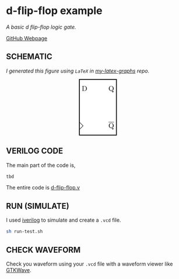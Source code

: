 # d-flip-flop example

_A basic d flip-flop logic gate._

[GitHub Webpage](https://jeffdecola.github.io/my-systemverilog-examples/)

## SCHEMATIC

*I generated this figure using `LaTeX` in
[my-latex-graphs](https://github.com/JeffDeCola/my-latex-graphs/tree/master/mathematics/applied/electrical-engineering/logic/d-flip-flop)
repo.*

<p align="center">
    <img src="svgs/d-flip-flop.svg"
    align="middle"
</p>

## VERILOG CODE

The main part of the code is,

```verilog
tbd
```

The entire code is
[d-flip-flop.v](d-flip-flop.v)

## RUN (SIMULATE)

I used
[iverilog](https://github.com/JeffDeCola/my-latex-graphs/tree/master/mathematics/applied/electrical-engineering/logic/d-flip-flop)
to simulate and create a `.vcd` file.

```bash
sh run-test.sh
```

## CHECK WAVEFORM

Check you waveform using your `.vcd` file with a waveform viewer like
[GTKWave](https://github.com/JeffDeCola/my-cheat-sheets/tree/master/hardware/tools/simulation/gtkwave-cheat-sheet).
